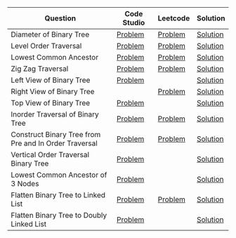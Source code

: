 | Question                                              | Code Studio                                                                             | Leetcode                                                                                           | Solution                                              |
| ----------------------------------------------------- | --------------------------------------------------------------------------------------- | -------------------------------------------------------------------------------------------------- | ----------------------------------------------------- |
| Diameter of Binary Tree                               | [Problem](https://www.codingninjas.com/codestudio/problems/920552)                      | [Problem](https://leetcode.com/problems/diameter-of-binary-tree)                                   | [Solution](DiameterOfBinaryTree.java)                 |
| Level Order Traversal                                 | [Problem](https://www.codingninjas.com/codestudio/problems/796002)                      | [Problem](https://leetcode.com/problems/binary-tree-level-order-traversal)                         | [Solution](LevelOrderTraversal.java)                  |
| Lowest Common Ancestor                                | [Problem](https://www.codingninjas.com/codestudio/problems/920541)                      | [Problem](https://leetcode.com/problems/lowest-common-ancestor-of-a-binary-tree)                   | [Solution](LowestCommonAncestor.java)                 |
| Zig Zag Traversal                                     | [Problem](https://www.codingninjas.com/codestudio/problems/1062662)                     | [Problem](https://leetcode.com/problems/binary-tree-zigzag-level-order-traversal)                  | [Solution](ZigZagTraversal.java)                      |
| Left View of Binary Tree                              | [Problem](https://www.codingninjas.com/codestudio/problems/920519)                      |                                                                                                    | [Solution](LeftViewOfBinaryTree.java)                 |
| Right View of Binary Tree                             |                                                                                         | [Problem](https://leetcode.com/problems/binary-tree-right-side-view)                               | [Solution](RightViewOfBinaryTree.java)                |
| Top View of Binary Tree                               | [Problem](https://www.codingninjas.com/codestudio/problems/799401)                      |                                                                                                    | [Solution](TopViewOfBinaryTree.java)                  |
| Inorder Traversal of Binary Tree                      | [Problem](https://www.codingninjas.com/codestudio/problems/inorder-traversal_3839605)   | [Problem](https://leetcode.com/problems/binary-tree-inorder-traversal)                             | [Solution](InOrderTraversal.java)                     |
| Construct Binary Tree from Pre and In Order Traversal | [Problem](https://www.codingninjas.com/codestudio/problems/920539)                      | [Problem](https://leetcode.com/problems/construct-binary-tree-from-preorder-and-inorder-traversal) | [Solution](ConstructBinaryTreeFromInandPreOrder.java) |
| Vertical Order Traversal Binary Tree                  | [Problem](https://www.codingninjas.com/studio/problems/vertical-order-traversal_920533) |                                                                                                    | [Solution](VerticalOrderTraversal.java)               |
| Lowest Common Ancestor of 3 Nodes                     | [Problem](https://www.codingninjas.com/studio/problems/lca-of-three-nodes_794944)       |                                                                                                    | [Solution](LowestCommonAncestorOfThree.java)          |
| Flatten Binary Tree to Linked List                    | [Problem](https://www.codingninjas.com/studio/problems/1112615)                         | [Problem](https://leetcode.com/problems/flatten-binary-tree-to-linked-list)                        | [Solution](FlattenBinaryTreeToLinkedList.java)        |
| Flatten Binary Tree to Doubly Linked List             | [Problem](https://www.codingninjas.com/studio/problems/893106)                          |                                                                                                    | [Solution](FlattenBinaryTreeToDoublyLinkedList.java)  |

